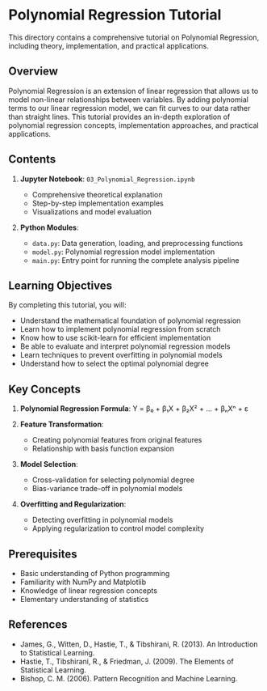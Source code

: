 # Polynomial Regression Tutorial

This directory contains a comprehensive tutorial on Polynomial Regression, including theory, implementation, and practical applications.

## Overview

Polynomial Regression is an extension of linear regression that allows us to model non-linear relationships between variables. By adding polynomial terms to our linear regression model, we can fit curves to our data rather than straight lines. This tutorial provides an in-depth exploration of polynomial regression concepts, implementation approaches, and practical applications.

## Contents

1. **Jupyter Notebook**: `03_Polynomial_Regression.ipynb`
   - Comprehensive theoretical explanation
   - Step-by-step implementation examples
   - Visualizations and model evaluation

2. **Python Modules**:
   - `data.py`: Data generation, loading, and preprocessing functions
   - `model.py`: Polynomial regression model implementation
   - `main.py`: Entry point for running the complete analysis pipeline

## Learning Objectives

By completing this tutorial, you will:
- Understand the mathematical foundation of polynomial regression
- Learn how to implement polynomial regression from scratch
- Know how to use scikit-learn for efficient implementation
- Be able to evaluate and interpret polynomial regression models
- Learn techniques to prevent overfitting in polynomial models
- Understand how to select the optimal polynomial degree

## Key Concepts

1. **Polynomial Regression Formula**:
   Y = β₀ + β₁X + β₂X² + ... + βₙXⁿ + ε

2. **Feature Transformation**:
   - Creating polynomial features from original features
   - Relationship with basis function expansion

3. **Model Selection**:
   - Cross-validation for selecting polynomial degree
   - Bias-variance trade-off in polynomial models

4. **Overfitting and Regularization**:
   - Detecting overfitting in polynomial models
   - Applying regularization to control model complexity

## Prerequisites

- Basic understanding of Python programming
- Familiarity with NumPy and Matplotlib
- Knowledge of linear regression concepts
- Elementary understanding of statistics

## References

- James, G., Witten, D., Hastie, T., & Tibshirani, R. (2013). An Introduction to Statistical Learning.
- Hastie, T., Tibshirani, R., & Friedman, J. (2009). The Elements of Statistical Learning.
- Bishop, C. M. (2006). Pattern Recognition and Machine Learning.
